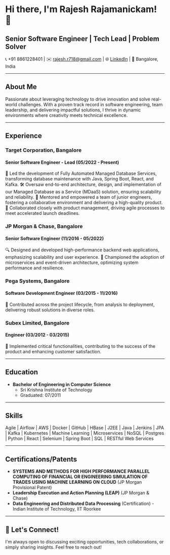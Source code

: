 # Hi there, I'm Rajesh Rajamanickam! 👋
## Senior Software Engineer | Tech Lead | Problem Solver

📞 +91 8861228401 | ✉️ rajesh.r718@gmail.com | 🌐 [LinkedIn](https://www.linkedin.com/in/rajesh-rajamanickam/) | 📍 Bangalore, India

---

## About Me
Passionate about leveraging technology to drive innovation and solve real-world challenges. With a proven track record in software engineering, team leadership, and delivering impactful solutions, I thrive in dynamic environments where creativity meets technical excellence.

---

## Experience

### Target Corporation, Bangalore
#### Senior Software Engineer - Lead (05/2022 - Present)
🚀 Led the development of Fully Automated Managed Database Services, transforming database maintenance with Java, Spring Boot, React, and Kafka.
🛠️ Oversaw end-to-end architecture, design, and implementation of our Managed Database as a Service (MDaaS) solution, ensuring scalability and reliability.
👥 Mentored and empowered a team of junior engineers, fostering a collaborative environment and delivering a high-quality product.
🎯 Collaborated closely with product management, driving agile processes to meet accelerated launch deadlines.

### JP Morgan & Chase, Bangalore
#### Senior Software Engineer (11/2016 - 05/2022)
🔍 Designed and developed high-performance backend web applications, emphasizing scalability and user experience.
🌟 Championed the adoption of microservices and event-driven architecture, optimizing system performance and resilience.

### Pega Systems, Bangalore
#### Software Development Engineer (03/2015 - 11/2016)
🔧 Contributed across the project lifecycle, from analysis to deployment, delivering robust solutions in diverse roles.

### Subex Limited, Bangalore
#### Engineer (03/2012 - 03/2015)
🔨 Implemented critical functionalities, contributing to the success of the product and enhancing customer satisfaction.

---

## Education

- **Bachelor of Engineering in Computer Science**
  - Sri Krishna Institute of Technology
  - Graduated: 07/2011

---

## Skills
Agile | Airflow | AWS | Docker | GitHub | HBase | J2EE | Java | Jenkins | JPA | Kafka | Kubernetes | Machine Learning | Microservices | NoSQL | Postgres | Python | React | Selenium | Spring Boot | SQL | RESTful Web Services

---

## Certifications/Patents
- **SYSTEMS AND METHODS FOR HIGH PERFORMANCE PARALLEL COMPUTING OF FINANCIAL OR ENGINEERING SIMULATION OF TRADES USING MACHINE LEARNING ON CLOUD** (JP Morgan Provisional Patent)
- **Leadership Execution and Action Planning (LEAP)** (JP Morgan & Chase)
- **Data Engineering and Distributed Data Processing** (Certification) - Indian Institute of Technology, IIT Roorkee

---

## 🚀 Let's Connect!
I'm always open to discussing exciting opportunities, tech collaborations, or simply sharing insights. Feel free to reach out!

